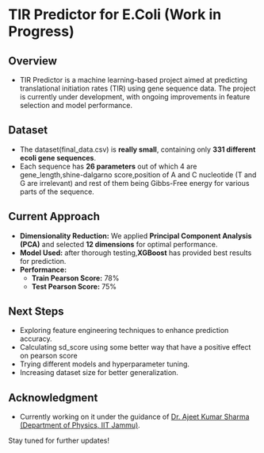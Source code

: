 # TIR Predictor for E.Coli (Work in Progress)

## Overview
- TIR Predictor is a machine learning-based project aimed at predicting translational initiation rates (TIR) using gene sequence data. The project is currently under development, with ongoing improvements in feature selection and model performance.

## Dataset
- The dataset(final_data.csv) is **really small**, containing only **331 different ecoli gene sequences**.
- Each sequence has **26 parameters** out of which 4 are gene_length,shine-dalgarno score,position of A and C nucleotide (T and G are irrelevant) and rest of them being Gibbs-Free energy for various parts of the sequence.

## Current Approach
- **Dimensionality Reduction:** We applied **Principal Component Analysis (PCA)** and selected **12 dimensions** for optimal performance.
- **Model Used:** after thorough testing,**XGBoost** has provided best results for prediction.
- **Performance:**
  - **Train Pearson Score:** 78%
  - **Test Pearson Score:** 75%

## Next Steps
- Exploring feature engineering techniques to enhance prediction accuracy.
- Calculating sd_score using some better way that have a positive effect on pearson score
- Trying different models and hyperparameter tuning.
- Increasing dataset size for better generalization.

## Acknowledgment
- Currently working on it under the guidance of [Dr. Ajeet Kumar Sharma (Department of Physics, IIT Jammu)](https://scholar.google.com/citations?user=EiyNQG8AAAAJ&hl=en).

Stay tuned for further updates!

